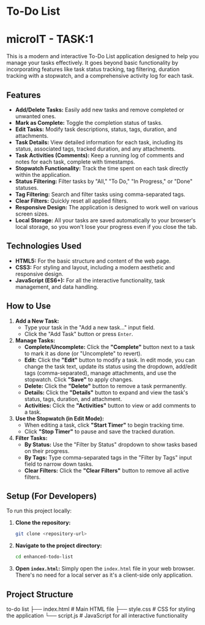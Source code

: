 # To-Do List
# microIT - TASK:1
This is a modern and interactive To-Do List application designed to help you manage your tasks effectively. It goes beyond basic functionality by incorporating features like task status tracking, tag filtering, duration tracking with a stopwatch, and a comprehensive activity log for each task.


## Features

- **Add/Delete Tasks:** Easily add new tasks and remove completed or unwanted ones.
- **Mark as Complete:** Toggle the completion status of tasks.
- **Edit Tasks:** Modify task descriptions, status, tags, duration, and attachments.
- **Task Details:** View detailed information for each task, including its status, associated tags, tracked duration, and any attachments.
- **Task Activities (Comments):** Keep a running log of comments and notes for each task, complete with timestamps.
- **Stopwatch Functionality:** Track the time spent on each task directly within the application.
- **Status Filtering:** Filter tasks by "All," "To Do," "In Progress," or "Done" statuses.
- **Tag Filtering:** Search and filter tasks using comma-separated tags.
- **Clear Filters:** Quickly reset all applied filters.
- **Responsive Design:** The application is designed to work well on various screen sizes.
- **Local Storage:** All your tasks are saved automatically to your browser's local storage, so you won't lose your progress even if you close the tab.


## Technologies Used

- **HTML5:** For the basic structure and content of the web page.
- **CSS3:** For styling and layout, including a modern aesthetic and responsive design.
- **JavaScript (ES6+):** For all the interactive functionality, task management, and data handling.


## How to Use

1.  **Add a New Task:**
    - Type your task in the "Add a new task..." input field.
    - Click the "Add Task" button or press `Enter`.
2.  **Manage Tasks:**
    - **Complete/Uncomplete:** Click the **"Complete"** button next to a task to mark it as done (or "Uncomplete" to revert).
    - **Edit:** Click the **"Edit"** button to modify a task. In edit mode, you can change the task text, update its status using the dropdown, add/edit tags (comma-separated), manage          attachments, and use the stopwatch. Click **"Save"** to apply changes.
    - **Delete:** Click the **"Delete"** button to remove a task permanently.
    - **Details:** Click the **"Details"** button to expand and view the task's status, tags, duration, and attachment.
    - **Activities:** Click the **"Activities"** button to view or add comments to a task.
3.  **Use the Stopwatch (in Edit Mode):**
    - When editing a task, click **"Start Timer"** to begin tracking time.
    - Click **"Stop Timer"** to pause and save the tracked duration.
4.  **Filter Tasks:**
    - **By Status:** Use the "Filter by Status" dropdown to show tasks based on their progress.
    - **By Tags:** Type comma-separated tags in the "Filter by Tags" input field to narrow down tasks.
    - **Clear Filters:** Click the **"Clear Filters"** button to remove all active filters.


## Setup (For Developers)

To run this project locally:

1.  **Clone the repository:**
    ```bash
    git clone <repository-url>
    ```
2.  **Navigate to the project directory:**
    ```bash
    cd enhanced-todo-list
    ```
3.  **Open `index.html`:**
    Simply open the `index.html` file in your web browser. There's no need for a local server as it's a client-side only application.

## Project Structure
to-do list
├── index.html          # Main HTML file
├── style.css           # CSS for styling the application
└── script.js           # JavaScript for all interactive functionality
